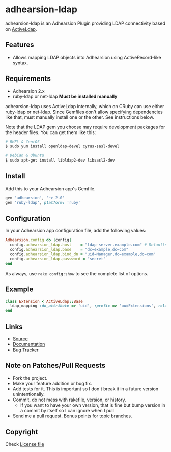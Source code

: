 adhearsion-ldap
===============

adhearsion-ldap is an Adhearsion Plugin providing LDAP connectivity based on [ActiveLdap](https://github.com/activeldap/activeldap).

Features
--------

* Allows mapping LDAP objects into Adhearsion using ActiveRecord-like syntax.

Requirements
------------

* Adhearsion 2.x
* ruby-ldap or net-ldap **Must be installed manually**

adhearsion-ldap uses ActiveLdap internally, which on CRuby can use either ruby-ldap or net-ldap. Since Gemfiles don't allow specifying dependencies like that, must manually install one or the other.  See instructions below.

Note that the LDAP gem you choose may require development packages for the header files. You can get them like this:

```bash
# RHEL & CentOS
$ sudo yum install openldap-devel cyrus-sasl-devel

# Debian & Ubuntu
$ sudo apt-get install libldap2-dev libsasl2-dev
```

Install
-------

Add this to your Adhearsion app's Gemfile.

```ruby
gem 'adhearsion', '~> 2.0'
gem 'ruby-ldap', platform: 'ruby'
```

Configuration
-------------

In your Adhearsion app configuration file, add the following values:

```ruby
Adhearsion.config do |config|
  config.adhearsion_ldap.host    = "ldap-server.example.com" # Defaults to port 389
  config.adhearsion_ldap.base    = "dc=example,dc=com"
  config.adhearsion_ldap.bind_dn = "uid=Manager,dc=example,dc=com"
  config.adhearsion_ldap.password = "secret"
end
```

As always, use `rake config:show` to see the complete list of options.

Example
-------

```ruby
class Extension < ActiveLdap::Base
  ldap_mapping :dn_attribute => 'uid', :prefix => 'ou=Extensions', :classes => ['top', 'AsteriskUser', 'AsteriskVoiceMail']
end
```

Links
-----
* [Source](https://github.com/adhearsion/ahn-ldap)
* [Documentation](http://rdoc.info/github/adhearsion/ahn-ldap/master/frames)
* [Bug Tracker](https://github.com/adhearsion/ahn-ldap/issues)

Note on Patches/Pull Requests
-----------------------------

* Fork the project.
* Make your feature addition or bug fix.
* Add tests for it. This is important so I don't break it in a future version unintentionally.
* Commit, do not mess with rakefile, version, or history.
  * If you want to have your own version, that is fine but bump version in a commit by itself so I can ignore when I pull
* Send me a pull request. Bonus points for topic branches.

Copyright
---------

Check [License file](https://github.com/adhearsion/adhearsion-ldap/blob/master/LICENSE)
